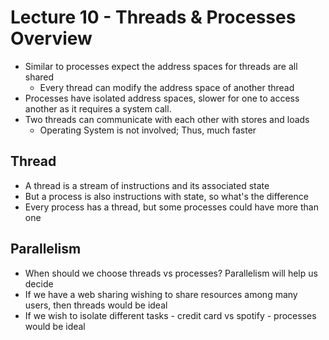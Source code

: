# Lecture 10 - Threads & Processes Overview

- Similar to processes expect the address spaces for threads are all shared 
	- Every thread can modify the address space of another thread
- Processes have isolated address spaces, slower for one to access another as it requires a system call.  
- Two threads can communicate with each other with stores and loads
	- Operating System is not involved; Thus, much faster
## Thread
- A thread is a stream of instructions and its associated state  
- But a process is also instructions with state, so what's the difference  
- Every process has a thread, but some processes could have more than one

## Parallelism
- When should we choose threads vs processes? Parallelism will help us decide
- If we have a web sharing wishing to share resources among many users, then threads would be ideal
- If we wish to isolate different tasks - credit card vs spotify - processes would be ideal